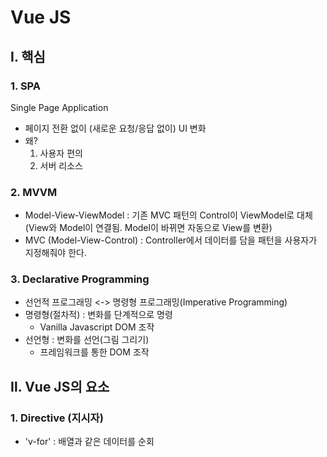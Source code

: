 # Vue JS

## Ⅰ. 핵심

### 1. SPA

Single Page Application

- 페이지 전환 없이 (새로운 요청/응답 없이) UI 변화
- 왜?
  1. 사용자 편의
  2. 서버 리소스

### 2. MVVM

- Model-View-ViewModel : 기존 MVC 패턴의 Control이 ViewModel로 대체 (View와 Model이 연결됨. Model이 바뀌면 자동으로 View를 변환)
- MVC (Model-View-Control) : Controller에서 데이터를 담을 패턴을 사용자가 지정해줘야 한다.

### 3. Declarative Programming

- 선언적 프로그래밍 <-> 명령형 프로그래밍(Imperative Programming)
- 명령형(절차적) : 변화를 단계적으로 명령
  - Vanilla Javascript DOM 조작
- 선언형 : 변화를 선언(그림 그리기)
  - 프레임워크를 통한 DOM 조작

## Ⅱ. Vue JS의 요소

### 1. Directive (지시자)

- 'v-for' : 배열과 같은 데이터를 순회
